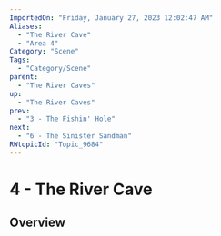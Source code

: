 ```yaml
---
ImportedOn: "Friday, January 27, 2023 12:02:47 AM"
Aliases:
  - "The River Cave"
  - "Area 4"
Category: "Scene"
Tags:
  - "Category/Scene"
parent:
  - "The River Caves"
up:
  - "The River Caves"
prev:
  - "3 - The Fishin' Hole"
next:
  - "6 - The Sinister Sandman"
RWtopicId: "Topic_9684"
---
```

# 4 - The River Cave
## Overview
